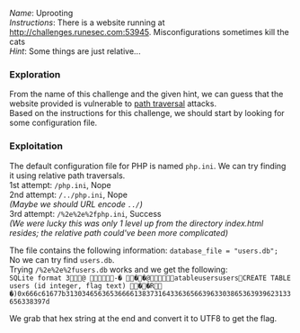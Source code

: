 *Name*: Uprooting  
*Instructions*: There is a website running at http://challenges.runesec.com:53945. Misconfigurations sometimes kill the cats  
*Hint*: Some things are just relative...  

### Exploration
From the name of this challenge and the given hint, we can guess that the website provided is vulnerable to [path traversal](https://www.owasp.org/index.php/Path_Traversal) attacks.  
Based on the instructions for this challenge, we should start by looking for some configuration file.

### Exploitation
The default configuration file for PHP is named `php.ini`. We can try finding it using relative path traversals.  
1st attempt: `/php.ini`, Nope  
2nd attempt: `/../php.ini`, Nope  
*(Maybe we should URL encode `../`)*  
3rd attempt: `/%2e%2e%2fphp.ini`, Success  
*(We were lucky this was only 1 level up from the directory index.html resides; the relative path could've been more complicated)* 

The file contains the following information: `database_file = "users.db";`  
No we can try find `users.db`.  
Trying `/%2e%2e%2fusers.db` works and we get the following:  
`SQLite format 3@ -� ��@atableusersusersCREATE TABLE users (id integer, flag text) ��R	�)0x666c61677b31303465636536666138373164336365663963303865363939623133656338397d`  

We grab that hex string at the end and convert it to UTF8 to get the flag.